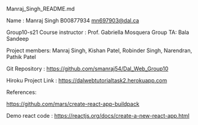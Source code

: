 Manraj_Singh_README.md

Name : Manraj Singh
B00877934
mn697903@dal.ca

Group10-s21
Course instructor : Prof. Gabriella Mosquera
Group TA: Bala Sandeep

Project members: 
                Manraj Singh,
                Kishan Patel,
                Robinder Singh,
                Narendran,
                Pathik Patel


Git Repository : https://github.com/smanraj54/Dal_Web_Group10

Hiroku Project Link : https://dalwebtutorialtask2.herokuapp.com


References: 

https://github.com/mars/create-react-app-buildpack

Demo react code : https://reactjs.org/docs/create-a-new-react-app.html
